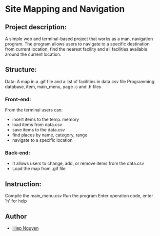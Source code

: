 # Site Mapping and Navigation

## Project description: 
A simple web and terminal-based project that works as a man, navigation program.
The program allows users to navigate to a specific destination from current location, find the nearest facility and all facilities available around the current location.
## Structure:
Data: A map in a .gif file and a list of facilities in data.csv file
Programming: database, item, main_menu, page .c and .h files
### Front-end:
From the terminal users can:
- insert items to the temp. memory
- load items from data.csv
- save items to the data.csv
- find places by name, category, range
- navigate to a specific location

### Back-end:
- It allows users to change, add, or remove items from the data.csv
- Load the map from .gif file
## Instruction:
Compile the main_menu.csv
Run the program
Enter operation code, enter 'h' for help

## Author
- [Hiep Nguyen](https://github.com/hiepnh14)